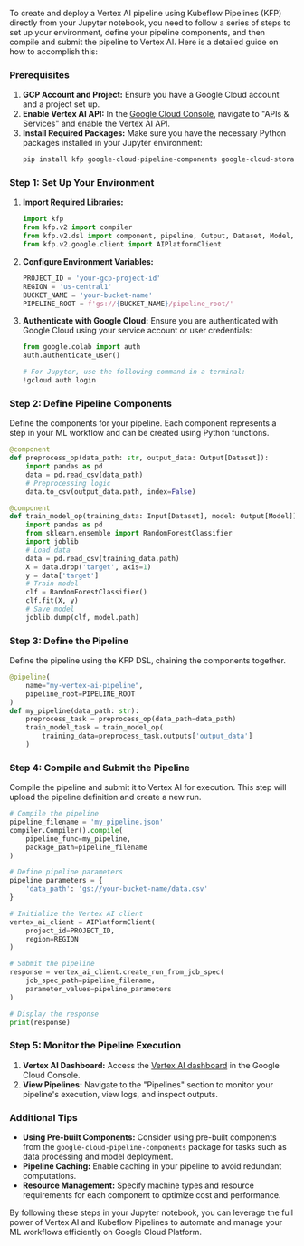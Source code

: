 To create and deploy a Vertex AI pipeline using Kubeflow Pipelines (KFP) directly from your Jupyter notebook, you need to follow a series of steps to set up your environment, define your pipeline components, and then compile and submit the pipeline to Vertex AI. Here is a detailed guide on how to accomplish this:

### Prerequisites

1. **GCP Account and Project:** Ensure you have a Google Cloud account and a project set up.
2. **Enable Vertex AI API:** In the [Google Cloud Console](https://console.cloud.google.com/), navigate to "APIs & Services" and enable the Vertex AI API.
3. **Install Required Packages:** Make sure you have the necessary Python packages installed in your Jupyter environment:
   ```bash
   pip install kfp google-cloud-pipeline-components google-cloud-storage
   ```

### Step 1: Set Up Your Environment

1. **Import Required Libraries:**
   ```python
   import kfp
   from kfp.v2 import compiler
   from kfp.v2.dsl import component, pipeline, Output, Dataset, Model, Input
   from kfp.v2.google.client import AIPlatformClient
   ```

2. **Configure Environment Variables:**
   ```python
   PROJECT_ID = 'your-gcp-project-id'
   REGION = 'us-central1'
   BUCKET_NAME = 'your-bucket-name'
   PIPELINE_ROOT = f'gs://{BUCKET_NAME}/pipeline_root/'
   ```

3. **Authenticate with Google Cloud:**
   Ensure you are authenticated with Google Cloud using your service account or user credentials:
   ```python
   from google.colab import auth
   auth.authenticate_user()

   # For Jupyter, use the following command in a terminal:
   !gcloud auth login
   ```

### Step 2: Define Pipeline Components

Define the components for your pipeline. Each component represents a step in your ML workflow and can be created using Python functions.

```python
@component
def preprocess_op(data_path: str, output_data: Output[Dataset]):
    import pandas as pd
    data = pd.read_csv(data_path)
    # Preprocessing logic
    data.to_csv(output_data.path, index=False)

@component
def train_model_op(training_data: Input[Dataset], model: Output[Model]):
    import pandas as pd
    from sklearn.ensemble import RandomForestClassifier
    import joblib
    # Load data
    data = pd.read_csv(training_data.path)
    X = data.drop('target', axis=1)
    y = data['target']
    # Train model
    clf = RandomForestClassifier()
    clf.fit(X, y)
    # Save model
    joblib.dump(clf, model.path)
```

### Step 3: Define the Pipeline

Define the pipeline using the KFP DSL, chaining the components together.

```python
@pipeline(
    name="my-vertex-ai-pipeline",
    pipeline_root=PIPELINE_ROOT
)
def my_pipeline(data_path: str):
    preprocess_task = preprocess_op(data_path=data_path)
    train_model_task = train_model_op(
        training_data=preprocess_task.outputs['output_data']
    )
```

### Step 4: Compile and Submit the Pipeline

Compile the pipeline and submit it to Vertex AI for execution. This step will upload the pipeline definition and create a new run.

```python
# Compile the pipeline
pipeline_filename = 'my_pipeline.json'
compiler.Compiler().compile(
    pipeline_func=my_pipeline,
    package_path=pipeline_filename
)

# Define pipeline parameters
pipeline_parameters = {
    'data_path': 'gs://your-bucket-name/data.csv'
}

# Initialize the Vertex AI client
vertex_ai_client = AIPlatformClient(
    project_id=PROJECT_ID,
    region=REGION
)

# Submit the pipeline
response = vertex_ai_client.create_run_from_job_spec(
    job_spec_path=pipeline_filename,
    parameter_values=pipeline_parameters
)

# Display the response
print(response)
```

### Step 5: Monitor the Pipeline Execution

1. **Vertex AI Dashboard:** Access the [Vertex AI dashboard](https://console.cloud.google.com/vertex-ai) in the Google Cloud Console.
2. **View Pipelines:** Navigate to the "Pipelines" section to monitor your pipeline's execution, view logs, and inspect outputs.

### Additional Tips

- **Using Pre-built Components:** Consider using pre-built components from the `google-cloud-pipeline-components` package for tasks such as data processing and model deployment.
- **Pipeline Caching:** Enable caching in your pipeline to avoid redundant computations.
- **Resource Management:** Specify machine types and resource requirements for each component to optimize cost and performance.

By following these steps in your Jupyter notebook, you can leverage the full power of Vertex AI and Kubeflow Pipelines to automate and manage your ML workflows efficiently on Google Cloud Platform.

